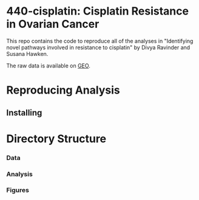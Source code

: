 # 440-cisplatin: Cisplatin Resistance in Ovarian Cancer

This repo contains the code to reproduce all of the analyses in "Identifying novel pathways involved in resistance to cisplatin" by Divya Ravinder and Susana Hawken.

The raw data is available on [GEO](https://www.ncbi.nlm.nih.gov/geo/query/acc.cgi?acc=GSM2589608). 

# Reproducing Analysis

## Installing


# Directory Structure

### Data

### Analysis

### Figures
